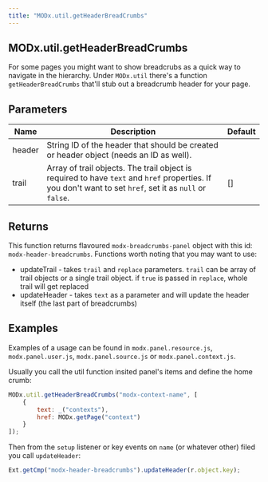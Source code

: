 ```yaml
---
title: "MODx.util.getHeaderBreadCrumbs"
---
```


## MODx.util.getHeaderBreadCrumbs

For some pages you might want to show breadcrubs as a quick way to navigate in the hierarchy. Under `MODx.util` there's a function `getHeaderBreadCrumbs` that'll stub out a breadcrumb header for your page.

## Parameters

| Name   | Description                                                                                                                                              | Default |
| ------ | -------------------------------------------------------------------------------------------------------------------------------------------------------- | ------- |
| header | String ID of the header that should be created or header object (needs an ID as well).                                                                   |         |
| trail  | Array of trail objects. The trail object is required to have `text` and `href` properties. If you don't want to set `href`, set it as `null` or `false`. | []      |

## Returns

This function returns flavoured `modx-breadcrumbs-panel` object with this id: `modx-header-breadcrumbs`. Functions worth noting that you may want to use:

-   updateTrail - takes `trail` and `replace` parameters. `trail` can be array of trail objects or a single trail object. if `true` is passed in `replace`, whole trail will get replaced
-   updateHeader - takes `text` as a parameter and will update the header itself (the last part of breadcrumbs)

## Examples

Examples of a usage can be found in `modx.panel.resource.js`, `modx.panel.user.js`, `modx.panel.source.js` or `modx.panel.context.js`.

Usually you call the util function insited panel's items and define the home crumb:

```javascript
MODx.util.getHeaderBreadCrumbs("modx-context-name", [
    {
        text: _("contexts"),
        href: MODx.getPage("context")
    }
]);
```

Then from the `setup` listener or key events on `name` (or whatever other) filed you call `updateHeader`:

```javascript
Ext.getCmp("modx-header-breadcrumbs").updateHeader(r.object.key);
```
